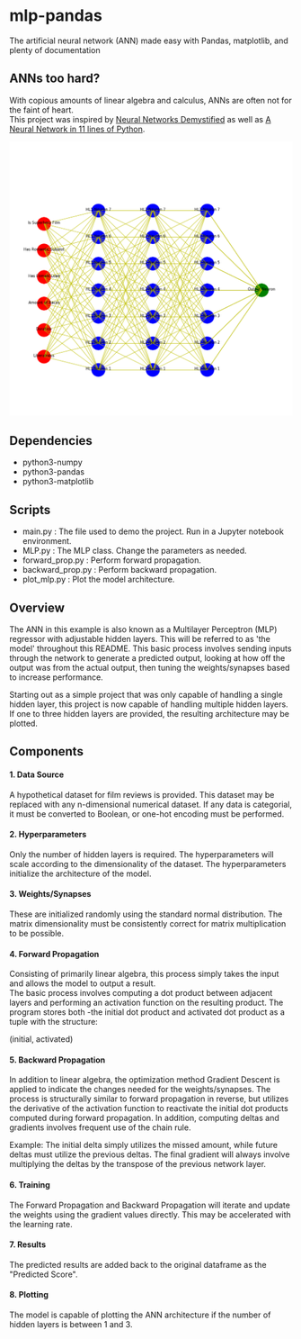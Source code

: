 # mlp-pandas
The artificial neural network (ANN) made easy with Pandas, matplotlib, and plenty of documentation

## ANNs too hard?
With copious amounts of linear algebra and calculus, ANNs are often not for the faint of heart.  
This project was inspired by 
[Neural Networks Demystified](https://www.youtube.com/watch?v=bxe2T-V8XRs&list=PLiaHhY2iBX9hdHaRr6b7XevZtgZRa1PoU&index=1)
as well as [A Neural Network in 11 lines of Python](https://iamtrask.github.io/2015/07/12/basic-python-network/).

![alt text](https://raw.githubusercontent.com/summonholmes/mlp-pandas/master/Sample.png)

## Dependencies
* python3-numpy
* python3-pandas
* python3-matplotlib

## Scripts
* main.py : The file used to demo the project.  Run in a Jupyter 
notebook environment.
* MLP.py : The MLP class.  Change the parameters as needed.
* forward_prop.py : Perform forward propagation.
* backward_prop.py : Perform backward propagation.
* plot_mlp.py : Plot the model architecture.

## Overview
The ANN in this example is also known as a Multilayer Perceptron (MLP) regressor with adjustable hidden 
layers.  This will be referred to as 'the model' throughout this README.  This basic process involves
sending inputs through the network to generate a predicted output, looking at how off the output 
was from the actual output, then tuning the weights/synapses based to increase performance. 

Starting out as a simple project that was only capable of handling a single hidden layer, 
this project is now capable of handling multiple hidden layers.  If one to three hidden
layers are provided, the resulting architecture may be plotted.

## Components
#### 1. Data Source
A hypothetical dataset for film reviews is provided.  This dataset may be replaced with any
n-dimensional numerical dataset.  If any data is categorial, it must be converted
to Boolean, or one-hot encoding must be performed.

#### 2. Hyperparameters
Only the number of hidden layers is required.  The hyperparameters will scale according to the 
dimensionality of the dataset.  The hyperparameters initialize the architecture of the model.  

#### 3. Weights/Synapses
These are initialized randomly using the standard normal distribution.  The matrix 
dimensionality must be consistently correct for matrix multiplication to be possible.

#### 4. Forward Propagation
Consisting of primarily linear algebra, this process simply takes the input and allows the model to output a result.  
The basic process involves computing a dot product between adjacent layers and performing an activation function on 
the resulting product.  The program stores both -the initial dot product and activated dot product as a tuple with 
the structure:

(initial, activated)

#### 5. Backward Propagation
In addition to linear algebra, the optimization method Gradient Descent is applied
to indicate the changes needed for the weights/synapses.  The process is structurally
similar to forward propagation in reverse, but utilizes the derivative of the 
activation function to reactivate the initial dot products computed during
forward propagation.  In addition, computing deltas and gradients involves
frequent use of the chain rule.  

Example: The initial delta simply utilizes the missed amount, while future deltas
must utilize the previous deltas.  The final gradient will always involve multiplying
the deltas by the transpose of the previous network layer.

#### 6. Training
The Forward Propagation and Backward Propagation will iterate and update the weights using the 
gradient values directly.  This may be accelerated with the learning rate.

#### 7. Results
The predicted results are added back to the original dataframe as the "Predicted Score".

#### 8. Plotting
The model is capable of plotting the ANN architecture if the number of hidden layers is
between 1 and 3.
